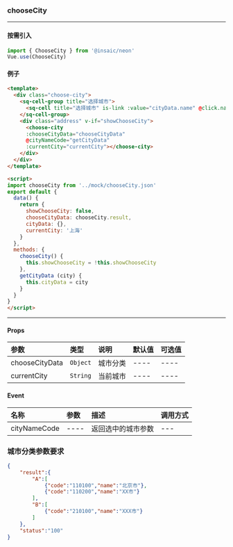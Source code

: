 ### chooseCity
---
#### 按需引入

```js
import { ChooseCity } from '@insaic/neon'
Vue.use(ChooseCity)
```

#### 例子
```html
<template>
  <div class="choose-city">
    <sq-cell-group title="选择城市">
      <sq-cell title="选择城市" is-link :value="cityData.name" @click.native="chooseCity"></sq-cell>
    </sq-cell-group>
    <div class="address" v-if="showChooseCity">
      <choose-city 
      :chooseCityData="chooseCityData" 
      @cityNameCode="getCityData" 
      :currentCity="currentCity"></choose-city>
    </div>
  </div>
</template>

<script>
import chooseCity from '../mock/chooseCity.json'
export default {
  data() {
    return {
      showChooseCity: false,
      chooseCityData: chooseCity.result,
      cityData: {},
      currentCity: '上海'
    }
  },
  methods: {
    chooseCity() {
      this.showChooseCity = !this.showChooseCity
    },
    getCityData (city) {
      this.cityData = city
    }
  }
}
</script>
```

---
#### Props
| 参数              | 类型               | 说明            | 默认值 | 可选值 |
| :-----------      | :---------------  | :-------------- | :---- |:----  |
|  chooseCityData   |       `Object`     |    城市分类     | ----   | ----  |
|  currentCity      |       `String`    |    当前城市     | ----   | ----  |

#### Event
| 名称              | 参数        |         描述       | 调用方式 |
| :-----------------| :---       |:----------------   | :------ |
| cityNameCode      | ----       | 返回选中的城市参数   | ---     |

### 城市分类参数要求
```json
{
	"result":{
		"A":[
			{"code":"110100","name":"北京市"},
			{"code":"110200","name":"XX市"}
		],
		"B":[
			{"code":"210100","name":"XXX市"}
		]
	},
	"status":"100"
}
```
